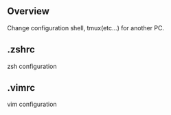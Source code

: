 ## Overview

Change configuration shell, tmux(etc...) for another PC.

## .zshrc

zsh configuration

## .vimrc

vim configuration
